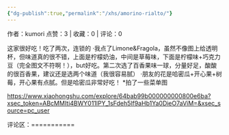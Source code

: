 ```yaml
---
{"dg-publish":true,"permalink":"/xhs/amorino-rialto/"}
---
```


作者：kumori
点赞：3   |   收藏：0   |   评论：0

这家很好吃！吃了两次，连锁的
·我点了Limone&Fragola，虽然不像图上给透明杯，但味道真的很不错，上面是柠檬奶油，中间是草莓味，下面是柠檬味+巧克力豆（完全图文不符啊！），but好吃。第二次选了百香果味一球，分量好足，酸酸的很百香果，建议还是选两个味道（我很容易腻）
·朋友的花是哈密瓜+开心果+树莓，开心果有点腻。但是哈密瓜非常好吃！
*拍了一些菜单图

https://www.xiaohongshu.com/explore/64bab99b000000000800e6ba?xsec_token=ABcMMIti4BWY011lPY_1sFdeh5lf9aHb1Ya0DieO7aViM=&xsec_source=pc_user

评论区：===========

